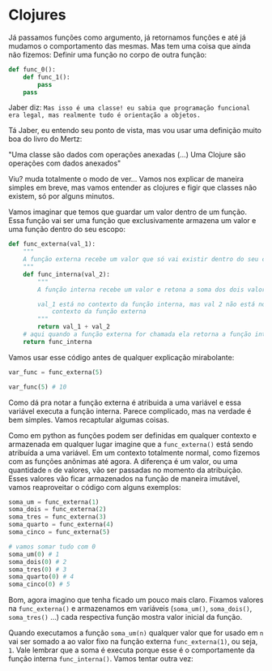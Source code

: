 
# Clojures

Já passamos funções como argumento, já retornamos funções e até já mudamos o comportamento das mesmas. Mas tem uma coisa que ainda não fizemos: Definir uma função no corpo de outra função:


```Python
def func_0():
    def func_1():
        pass
    pass
```

Jaber diz: `Mas isso é uma classe! eu sabia que programação funcional era legal, mas realmente tudo é orientação a objetos.`

Tá Jaber, eu entendo seu ponto de vista, mas vou usar uma definição muito boa do livro do Mertz:

"Uma classe são dados com operações anexadas (...) Uma Clojure são operações com dados anexados"

Viu? muda totalmente o modo de ver... Vamos nos explicar de maneira simples em breve, mas vamos entender as clojures e figir que classes não existem, só por alguns minutos.

Vamos imaginar que temos que guardar um valor dentro de um função. Essa função vai ser uma função que exclusivamente armazena um valor e uma função dentro do seu escopo:


```Python
def func_externa(val_1):
    """
    A função externa recebe um valor que só vai existir dentro do seu contexto
    """
    def func_interna(val_2):
        """
        A função interna recebe um valor e retona a soma dos dois valores.

        val_1 está no contexto da função interna, mas val 2 não está no
            contexto da função externa
        """
        return val_1 + val_2
    # aqui quando a função externa for chamada ela retorna a função interna e compartilha seus valores
    return func_interna
```

Vamos usar esse código antes de qualquer explicação mirabolante:

```Python
var_func = func_externa(5)

var_func(5) # 10
```

Como dá pra notar a função externa é atribuida a uma variável e essa variável executa a função interna. Parece complicado, mas na verdade é bem simples. Vamos recaptular algumas coisas.

Como em python as funções podem ser definidas em qualquer contexto e armazenada em qualquer lugar imagine que a `func_externa()` está sendo atribuída a uma variável. Em um contexto totalmente normal, como fizemos com as funções anônimas até agora. A diferença é um valor, ou uma quantidade `n` de valores, vão ser passadas no momento da atribuição. Esses valores vão ficar armazenados na função de maneira imutável, vamos reaproveitar o código com alguns exemplos:

```Python
soma_um = func_externa(1)
soma_dois = func_externa(2)
soma_tres = func_externa(3)
soma_quarto = func_externa(4)
soma_cinco = func_externa(5)

# vamos somar tudo com 0
soma_um(0) # 1
soma_dois(0) # 2
soma_tres(0) # 3
soma_quarto(0) # 4
soma_cinco(0) # 5
```

Bom, agora imagino que tenha ficado um pouco mais claro. Fixamos valores na `func_externa()` e armazenamos em variáveis (`soma_um()`, `soma_dois()`, `soma_tres()` ...) cada respectiva função mostra  valor inicial da função.

Quando executamos a função `soma_um(n)` qualquer valor que for usado em `n` vai ser somado a ao valor fixo na função externa `func_externa(1)`, ou seja, `1`. Vale lembrar que a soma é executa porque esse é o comportamente da função interna `func_interna()`. Vamos tentar outra vez:
